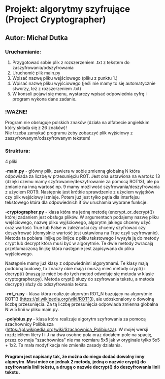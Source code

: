 <h1>Projekt: algorytmy szyfrujące (Project Cryptographer)</h1>
<h2>Autor: Michał Dutka</h2>

<h3>Uruchamianie:</h3>
<ol>
  <li>Przygotować sobie plik z rozszerzeniem .txt z tekstem do zaszyfrowania/odszyfrowania</li>
  <li>Uruchomić plik main.py</li>
  <li>Wpisać nazwę pliku wejściowego (pliku z punktu 1.)</li>
  <li>Wpisać nazwę pliku wyjściowego (jeśli nie mamy to się automatycznie stworzy, też z rozszerzeniem .txt)</li>
  <li>W konsoli pojawi się menu, wystarczy wpisać odpowiednia cyfrę i program wykona dane zadanie.</li>
</ol>

<h3>!WAŻNE!</h3>
Program nie obsługuje polskich znaków (działa na alfabecie angielskim który składa się z 26 znaków)!<br>
Nie trzeba zamykać programu żeby zobaczyć plik wyjściowy z zaszyfrowanym/odszyfrowanym tekstem!

<h3>Struktura:</h3>
4 pliki

 -<b>main.py</b> - główny plik, zawiera w sobie zmienną globalną N która odpowiada za liczbę w przesunięciu ROT. 
Jest ona ustawiona na wartośc 13 (dzięki czemu mamy szyfrowanie/deszyfrowanie za pomocą ROT13), ale po zmianie na inną wartość np. 9
mamy możliwość szyfrowania/deszyfrowania z użyciem ROT9. Następnie jest krótkie sprawdzenie z użyciem wyjątków czy plik wejściowy istnieje.
Potem już jest tylko pętla dla interfejsu tekstowego która dla odpowiednich if'ów uruchamia wybrane funkcje.

 -<b>cryptographer.py</b> - klasa która ma jedną metodę (encrypt_or_decrypt()) której zadaniem jest obsługa plików. W argumentach podajemy nazwę pliku wejściowego, nazwę pliku wyjściowego, algorytm jakiego chcemy użyć oraz wartość True lub False w zależności czy chcemy szyfrować czy deszyfrować (domyślnie wartość jest ustawiona na True czyli szyfrowanie). Metoda ta pobiera linijkę po linijce z pliku tekstowego i wysyła ją do metody crypt lub decrypt która musi być w algorytmie. Te dwie metody zwracają przetłumaczoną linijkę która następnie jest zapisywana do pliku wyjściowego.

Następnie mamy już klasy z odpowiednimi algorytmami. Te klasy mają podobną budowę, to znaczy obie mają i muszą mieć metody crypt() i decrypt() (muszą je mieć bo do tych metod odwołuje się metoda w klasie cryptographer.py). Metoda crypt() służy do szyfrowania tekstu, a metoda decrypt() służy do odszyfrowania tekstu.

 -<b>rot_n.py</b> - klasa która realizuje algorytm ROT_N bazujący na algorytmie ROT13 (https://pl.wikipedia.org/wiki/ROT13), ale udoskonalony o dowolną liczbę przesunięcia. Za tą liczbę przesunięcia odpowiada zmienna globalna N w 5 linii w pliku main.py.

 -<b>polybius.py</b> - klasa która realizuje algorytm szyfrowania za pomocą szachownicy Polibiusza (https://pl.wikipedia.org/wiki/Szachownica_Polibiusza). W mojej wersji rozdzieliłem litery I i J na dwa osobne pola oraz dodałem pole na spację, przez co moja "szachownica" nie ma rozmiaru 5x5 jak w oryginale tylko 5x5 + 1x2. Ta mała modyfikacja nie zmieniła zasady działania.

<h4>Program jest napisany tak, że można do niego dodać dowolny inny algorytm. Musi mieć on jednak 2 metody, jedną o nazwie crypt() do szyfrowania linii tekstu, a drugą o nazwie decrypt() do deszyfrowania linii tekstu.</h4>
